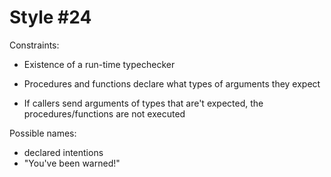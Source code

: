 Style #24
==============================

Constraints:

- Existence of a run-time typechecker

- Procedures and functions declare what types of arguments they expect

- If callers send arguments of types that are't expected, the
  procedures/functions are not executed


Possible names:

- declared intentions
- "You've been warned!"

